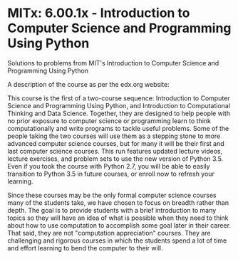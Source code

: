 # MITx: 6.00.1x - Introduction to Computer Science and Programming Using Python
Solutions to problems from MIT's Introduction to Computer Science and Programming Using Python

A description of the course as per the edx.org website:


This course is the first of a two-course sequence: Introduction to Computer Science and Programming Using Python, and Introduction to Computational Thinking and Data Science. Together, they are designed to help people with no prior exposure to computer science or programming learn to think computationally and write programs to tackle useful problems. Some of the people taking the two courses will use them as a stepping stone to more advanced computer science courses, but for many it will be their first and last computer science courses. This run features updated lecture videos, lecture exercises, and problem sets to use the new version of Python 3.5. Even if you took the course with Python 2.7, you will be able to easily transition to Python 3.5 in future courses, or enroll now to refresh your learning.

Since these courses may be the only formal computer science courses many of the students take, we have chosen to focus on breadth rather than depth. The goal is to provide students with a brief introduction to many topics so they will have an idea of what is possible when they need to think about how to use computation to accomplish some goal later in their career. That said, they are not "computation appreciation" courses. They are challenging and rigorous courses in which the students spend a lot of time and effort learning to bend the computer to their will.
